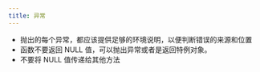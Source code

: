 ```yaml
---
title: 异常
---
```


- 抛出的每个异常，都应该提供足够的环境说明，以便判断错误的来源和位置
- 函数不要返回 NULL 值，可以抛出异常或者是返回特例对象。
- 不要将 NULL 值传递给其他方法



